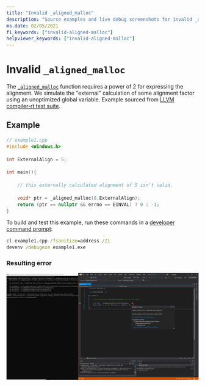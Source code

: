 ```yaml
---
title: "Invalid _aligned_malloc"
description: "Source examples and live debug screenshots for invalid _aligned_malloc errors."
ms.date: 02/05/2021
f1_keywords: ["invalid-aligned-malloc"]
helpviewer_keywords: ["invalid-aligned-malloc"]
---
```


# Invalid `_aligned_malloc`

The [`_aligned_malloc`](../c-runtime-library/reference/aligned-malloc.md) function requires a power of 2 for expressing the alignment. We simulate the "external" calculation of some alignment factor using an unoptimized global variable. Example sourced from [LLVM compiler-rt test suite](https://github.com/llvm/llvm-project/tree/main/compiler-rt/test/asan/TestCases).

## Example

```cpp
// example1.cpp
#include <Windows.h>

int ExternalAlign = 5;

int main(){

    // this externally calculated alignment of 5 isn't valid.

    void* ptr = _aligned_malloc(8,ExternalAlign); 
    return (ptr == nullptr && errno == EINVAL) ? 0 : -1;
}
```

To build and test this example, run these commands in a [developer command prompt](../build/building-on-the-command-line.md#developer_command_prompt_shortcuts):

```cmd
cl example1.cpp /fsanitize=address /Zi
devenv /debugexe example1.exe
```

### Resulting error

![Screenshot of debugger displaying error in example1](media/invalid-aligned-alloc-alignment-example1.png)
